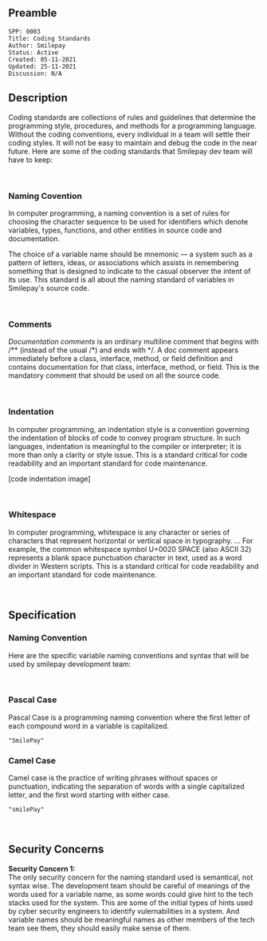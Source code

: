 ## Preamble

```
SPP: 0003
Title: Coding Standards
Author: Smilepay
Status: Active
Created: 05-11-2021
Updated: 25-11-2021
Discussion: N/A
```

## Description
Coding standards are collections of rules and guidelines that determine the programming style, procedures, and methods for a programming language. Without the coding conventions, every individual in a team will settle their coding styles. It will not be easy to maintain and debug the code in the near future. Here are some of the coding standards that Smilepay dev team will have to keep:

<br />

### Naming Covention
In computer programming, a naming convention is a set of rules for choosing the character sequence to be used for identifiers which denote variables, types, functions, and other entities in source code and documentation.

The choice of a variable name should be mnemonic — a system such as a pattern of letters, ideas, or associations which assists in remembering something that is designed to indicate to the casual observer the intent of its use. This standard is all about the naming standard of variables in Smilepay's source code.

<br />

### Comments
*Documentation comments* is an ordinary multiline comment that begins with /** (instead of the usual /*) and ends with */. A doc comment appears immediately before a class, interface, method, or field definition and contains documentation for that class, interface, method, or field. This is the mandatory comment that should be used on all the source code.

<br />

### Indentation
In computer programming, an indentation style is a convention governing the indentation of blocks of code to convey program structure. In such languages, indentation is meaningful to the compiler or interpreter; it is more than only a clarity or style issue. This is a standard critical for code readability and an important standard for code maintenance.

[code indentation image]

<br />

### Whitespace
In computer programming, whitespace is any character or series of characters that represent horizontal or vertical space in typography. ... For example, the common whitespace symbol U+0020 SPACE (also ASCII 32) represents a blank space punctuation character in text, used as a word divider in Western scripts. This is a standard critical for code readability and an important standard for code maintenance.

<br />

## Specification

### Naming Convention
Here are the specific variable naming conventions and syntax that will be used by smilepay development team:

<br />

### Pascal Case 
Pascal Case is a programming naming convention where the first letter of each compound word in a variable is capitalized.
```
"SmilePay"
```

### Camel Case
Camel case is the practice of writing phrases without spaces or punctuation, indicating the separation of words with a single capitalized letter, and the first word starting with either case.
```
"smilePay"
```

<br />

## Security Concerns
**Security Concern 1:** <br />
The only security concern for the naming standard used is semantical, not syntax wise. The development team should be careful of meanings of the words used for a variable name, as some words could give hint to the tech stacks used for the system. This are some of the initial types of hints used by cyber security engineers to identify vulernabilities in a system. And variable names should be meaningful names as other members of the tech team see them, they should easily make sense of them.
